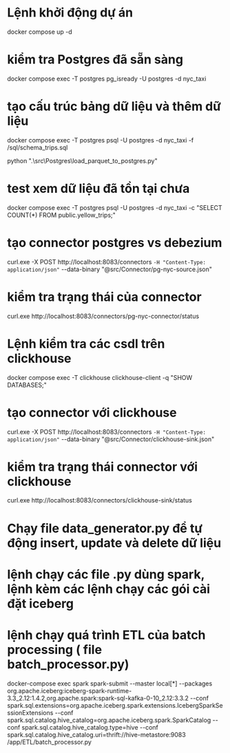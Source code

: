 # Lệnh khởi động dự án
docker compose up -d
# kiểm tra Postgres đã sẵn sàng
docker compose exec -T postgres pg_isready -U postgres -d nyc_taxi
# tạo cấu trúc bảng dữ liệu và thêm dữ liệu
docker compose exec -T postgres psql -U postgres -d nyc_taxi -f /sql/schema_trips.sql
<!-- docker compose exec -T postgres psql -U postgres -d nyc_taxi -f /sql/seed_trips.sql -->
python ".\src\Postgres\load_parquet_to_postgres.py"
# test xem dữ liệu đã tồn tại chưa
docker compose exec -T postgres psql -U postgres -d nyc_taxi -c "SELECT COUNT(*) FROM public.yellow_trips;"
# tạo connector postgres vs debezium
curl.exe -X POST http://localhost:8083/connectors `
  -H "Content-Type: application/json" `
  --data-binary "@src/Connector/pg-nyc-source.json"
# kiểm tra trạng thái của connector
curl.exe http://localhost:8083/connectors/pg-nyc-connector/status
# Lệnh kiểm tra các csdl trên clickhouse
docker compose exec -T clickhouse clickhouse-client -q "SHOW DATABASES;"
# tạo connector với clickhouse
curl.exe -X POST http://localhost:8083/connectors `
  -H "Content-Type: application/json" `
  --data-binary "@src/Connector/clickhouse-sink.json"
# kiểm tra trạng thái connector với clickhouse
curl.exe http://localhost:8083/connectors/clickhouse-sink/status
# Chạy file data_generator.py để tự động insert, update và delete dữ liệu
# lệnh chạy các file .py dùng spark, lệnh kèm các lệnh chạy các gói cài đặt iceberg
# lệnh chạy quá trình ETL của batch processing ( file batch_processor.py)
docker-compose exec spark spark-submit --master local[*] --packages org.apache.iceberg:iceberg-spark-runtime-3.3_2.12:1.4.2,org.apache.spark:spark-sql-kafka-0-10_2.12:3.3.2 --conf spark.sql.extensions=org.apache.iceberg.spark.extensions.IcebergSparkSessionExtensions --conf spark.sql.catalog.hive_catalog=org.apache.iceberg.spark.SparkCatalog --conf spark.sql.catalog.hive_catalog.type=hive --conf spark.sql.catalog.hive_catalog.uri=thrift://hive-metastore:9083 /app/ETL/batch_processor.py

  


